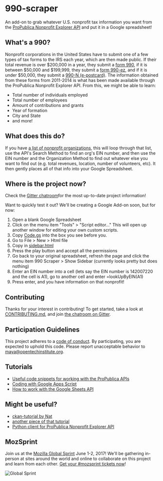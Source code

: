 # 990-scraper
An add-on to grab whatever U.S. nonprofit tax information you want from the [ProPublica Nonprofit Explorer API](https://projects.propublica.org/nonprofits/api) and put it in a Google spreadsheet!

## What's a 990?
Nonprofit corporations in the United States have to submit one of a few types of tax forms to the IRS each year, which are then made public. If their total revenue is over $200,000 in a year, they submit a [form 990](https://www.irs.gov/pub/irs-pdf/f990.pdf), if it is between $50,000 and $199,999, they submit a [form 990-ez](https://www.irs.gov/pub/irs-pdf/f990ez.pdf), and if it is under $50,000, they submit a [990-N (e-postcard)](https://www.irs.gov/charities-non-profits/annual-electronic-notice-form-990-n-for-small-organizations-what-to-report). The information obtained from these forms from 2011-2014 is what has been made available through the ProPublica Nonprofit Explorer API. From this, we might be able to learn:
- Total number of individuals employed
- Total number of employees
- Amount of contributions and grants
- Year of formation
- City and State
- and more!

## What does this do?
If you have [a list of nonprofit organizations](https://docs.google.com/spreadsheets/d/1jwM-cYI1Ep9ZjNxGDjJXjqNkYA-f1ViyAH-Bv1tLvV4/edit#gid=0), this will loop through that list, use the API's Search Method to find an org's EIN number, and then use the EIN number and the Organization Method to find out whatever else you want to find out (e.g. total revenues, location, number of volunteers, etc). It then gently places all of that info into your Google Spreadsheet. 

## Where is the project now?
Check the [Gitter chatroom](https://gitter.im/990-scraper/Lobby#)for the most up-to-date project information!

Want to quickly test it out? We'll be creating a Google Add-on soon, but for now:
1. Open a blank Google Spreadsheet
2. Click on the menu item "Tools" > "Script editor..." This will open up another window for editing your own custom scripts. 
3. Copy [Code.gs](https://github.com/opentechinstitute/990-scraper/blob/master/Code.gs) into the box you see before you.
4. Go to File > New > Html file
5. Copy in [sidebar.html](https://github.com/opentechinstitute/990-scraper/blob/master/sidebar.html)
6. Press the play button and accept all the permissions
7. Go back to your original spreadsheet, refresh the page and click the menu item 990 Scraper > Show Sidebar (currently looks pretty but does nothing)
7. Enter an EIN number into a cell (lets say the EIN number is 142007220 and the cell is A1), go to another  cell and enter =lookUpByEIN(A1)
8. Press enter, and you have information on that nonprofit!

## Contributing

Thanks for your interest in contributing! To get started, take a look at [CONTRIBUTING.md](CONTRIBUTING.md), and join [the chatroom on Gitter](https://gitter.im/990-scraper/Lobby#).

## Participation Guidelines

This project adheres to a [code of conduct](CODE_OF_CONDUCT.md). By participating, you are expected to uphold this code. Please report unacceptable behavior to maya@opentechinstitute.org.

## Tutorials
- [Useful code snippets for working with the ProPublica APIs](https://www.propublica.org/nerds/item/useful-gists)
- [Coding with Google Apps Script](http://www.benlcollins.com/spreadsheets/starting-gas/)
- [How to work with the Google Sheets API](https://developers.google.com/sheets/)

## Might be useful?
- [ckan-tutorial by Nat](https://github.com/opentechinstitute/ckan-tutorial/blob/master/ckan-basics.js)
- [another piece of that tutorial](https://github.com/opentechinstitute/ckan-tutorial/blob/master/ckan-tutorial.html)
- [Python client for ProPublica Nonprofit Explorer API](https://github.com/robrem/propublica-nonprofit)

## MozSprint

Join us at the [Mozilla Global Sprint](http://mozilla.github.io/global-sprint/) June 1-2, 2017! We'll be gathering in-person at sites around the world and online to collaborate on this project and learn from each other. [Get your #mozsprint tickets now](http://mozilla.github.io/global-sprint/)!

![Global Sprint](https://cloud.githubusercontent.com/assets/617994/24632585/b2b07dcc-1892-11e7-91cf-f9e473187cf7.png)

